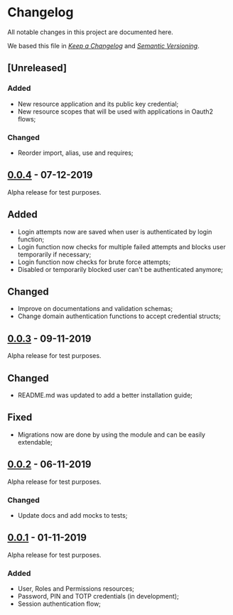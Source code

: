# Changelog

All notable changes in this project are documented here.

We based this file in [*Keep a Changelog*](https://keepachangelog.com/en/1.0.0/) and [*Semantic Versioning*](https://semver.org/spec/v2.0.0.html).

## [Unreleased]

### Added

- New resource application and its public key credential;
- New resource scopes that will be used with applications in Oauth2 flows;

### Changed

- Reorder import, alias, use and requires;

## [0.0.4] - 07-12-2019

Alpha release for test purposes.

## Added

- Login attempts now are saved when user is authenticated by login function;
- Login function now checks for multiple failed attempts and blocks user temporarily if necessary;
- Login function now checks for brute force attempts;
- Disabled or temporarily blocked user can't be authenticated anymore;

## Changed

- Improve on documentations and validation schemas;
- Change domain authentication functions to accept credential structs;

## [0.0.3] - 09-11-2019

Alpha release for test purposes.

## Changed

- README.md was updated to add a better installation guide;

## Fixed

- Migrations now are done by using the module and can be easily extendable;

## [0.0.2] - 06-11-2019

Alpha release for test purposes.

### Changed

- Update docs and add mocks to tests;

## [0.0.1] - 01-11-2019

Alpha release for test purposes.

### Added

- User, Roles and Permissions resources;
- Password, PIN and TOTP credentials (in development);
- Session authentication flow;

[0.0.1]: https://github.com/dlpco/banking-panda/compare/v0.0.1...v0.0.2
[0.0.2]: https://github.com/dlpco/banking-panda/compare/v0.0.2...v0.0.3
[0.0.3]: https://github.com/dlpco/banking-panda/compare/v0.0.3...v0.0.4
[0.0.4]: https://github.com/dlpco/banking-panda/compare/v0.0.4...HEAD
